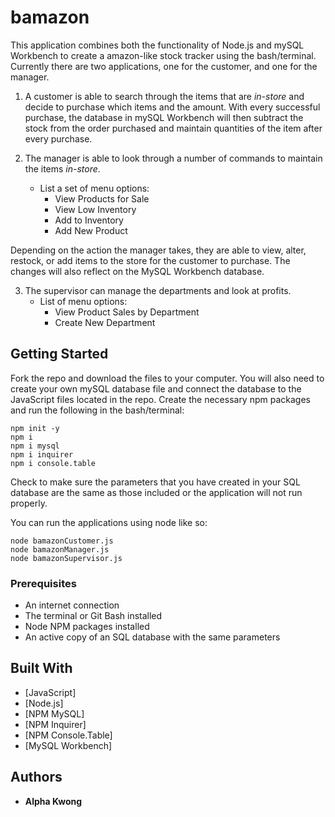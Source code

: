 # bamazon

This application combines both the functionality of Node.js and mySQL Workbench to create a amazon-like stock tracker using the bash/terminal. Currently there are two applications, one for the customer, and one for the manager.

1. A customer is able to search through the items that are *in-store* and decide to purchase which items and the amount. With every successful purchase, the database in mySQL Workbench will then subtract the stock from the order purchased and maintain quantities of the item after every purchase.

2. The manager is able to look through a number of commands to maintain the items *in-store*.
   * List a set of menu options:
      - View Products for Sale
      - View Low Inventory
      - Add to Inventory
      - Add New Product
  
  Depending on the action the manager takes, they are able to view, alter, restock, or add items to the store for the customer to purchase. The changes will also reflect on the MySQL Workbench database.
  
3. The supervisor can manage the departments and look at profits.
   * List of menu options:
      - View Product Sales by Department
      - Create New Department

## Getting Started

Fork the repo and download the files to your computer. You will also need to create your own mySQL database file and connect the database to the JavaScript files located in the repo. Create the necessary npm packages and run the following in the bash/terminal:

```
npm init -y
npm i
npm i mysql
npm i inquirer
npm i console.table
```

Check to make sure the parameters that you have created in your SQL database are the same as those included or the application will not run properly.

You can run the applications using node like so:

    node bamazonCustomer.js
    node bamazonManager.js
    node bamazonSupervisor.js

### Prerequisites

- An internet connection
- The terminal or Git Bash installed
- Node NPM packages installed
- An active copy of an SQL database with the same parameters

## Built With

* [JavaScript]
* [Node.js]
* [NPM MySQL]
* [NPM Inquirer]
* [NPM Console.Table]
* [MySQL Workbench]

## Authors

* **Alpha Kwong**
